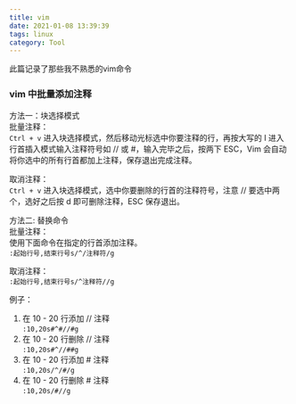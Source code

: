 ```yaml
---
title: vim
date: 2021-01-08 13:39:39
tags: linux
category: Tool
---
```

此篇记录了那些我不熟悉的vim命令
<!-- more -->

### vim 中批量添加注释
方法一：块选择模式  
批量注释：  
`Ctrl + v` 进入块选择模式，然后移动光标选中你要注释的行，再按大写的 I 进入行首插入模式输入注释符号如 // 或 #，输入完毕之后，按两下 ESC，Vim 会自动将你选中的所有行首都加上注释，保存退出完成注释。  

取消注释：  
`Ctrl + v` 进入块选择模式，选中你要删除的行首的注释符号，注意 // 要选中两个，选好之后按 d 即可删除注释，ESC 保存退出。  

方法二: 替换命令  
批量注释：  
使用下面命令在指定的行首添加注释。  
`:起始行号,结束行号s/^/注释符/g`  

取消注释：  
`:起始行号,结束行号s/^注释符//g`  

例子：  
1. 在 10 - 20 行添加 // 注释  
`:10,20s#^#//#g`  
2. 在 10 - 20 行删除 // 注释  
`:10,20s#^//##g`  
3. 在 10 - 20 行添加 # 注释  
`:10,20s/^/#/g`  
4. 在 10 - 20 行删除 # 注释  
`:10,20s/#//g`  
